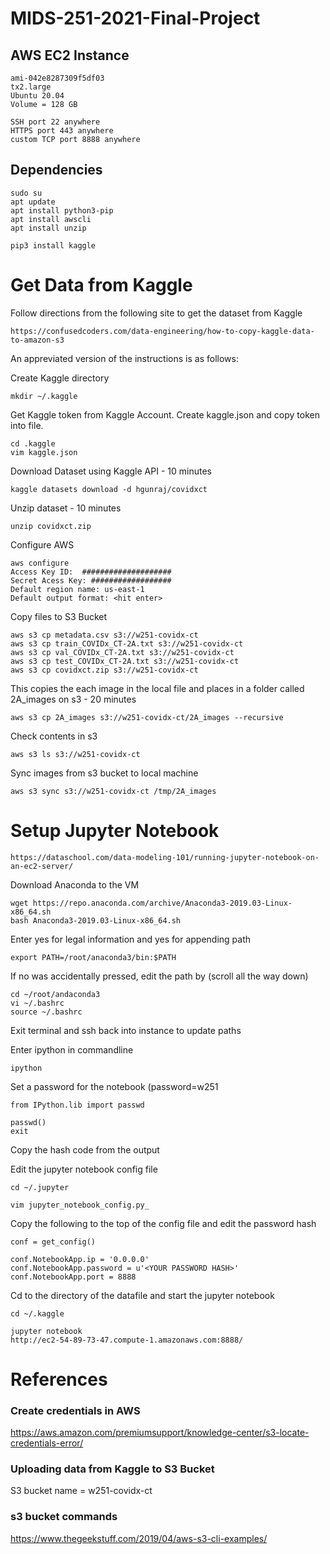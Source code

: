 # MIDS-251-2021-Final-Project

## AWS EC2 Instance
```
ami-042e8287309f5df03
tx2.large
Ubuntu 20.04
Volume = 128 GB

SSH port 22 anywhere
HTTPS port 443 anywhere
custom TCP port 8888 anywhere
```
## Dependencies
```
sudo su
apt update
apt install python3-pip
apt install awscli
apt install unzip

pip3 install kaggle
```

# Get Data from Kaggle

Follow directions from the following site to get the dataset from Kaggle
```
https://confusedcoders.com/data-engineering/how-to-copy-kaggle-data-to-amazon-s3
```

An appreviated version of the instructions is as follows:

Create Kaggle directory
```
mkdir ~/.kaggle
```

Get Kaggle token from Kaggle Account.  Create kaggle.json and copy token into file.
```
cd .kaggle
vim kaggle.json
```

Download Dataset using Kaggle API - 10 minutes 
```
kaggle datasets download -d hgunraj/covidxct
```

Unzip dataset - 10 minutes
```
unzip covidxct.zip
```

Configure AWS
```
aws configure 
Access Key ID:  ####################
Secret Acess Key: ##################
Default region name: us-east-1
Default output format: <hit enter>
```

Copy files to S3 Bucket
```
aws s3 cp metadata.csv s3://w251-covidx-ct
aws s3 cp train_COVIDx_CT-2A.txt s3://w251-covidx-ct
aws s3 cp val_COVIDx_CT-2A.txt s3://w251-covidx-ct
aws s3 cp test_COVIDx_CT-2A.txt s3://w251-covidx-ct
aws s3 cp covidxct.zip s3://w251-covidx-ct
```

This copies the each image in the local file and places in a folder called 2A_images on s3 - 20 minutes
```
aws s3 cp 2A_images s3://w251-covidx-ct/2A_images --recursive
```

Check contents in s3
```
aws s3 ls s3://w251-covidx-ct
```

Sync images from s3 bucket to local machine
```
aws s3 sync s3://w251-covidx-ct /tmp/2A_images
```

# Setup Jupyter Notebook
```
https://dataschool.com/data-modeling-101/running-jupyter-notebook-on-an-ec2-server/
```

Download Anaconda to the VM
```
wget https://repo.anaconda.com/archive/Anaconda3-2019.03-Linux-x86_64.sh
bash Anaconda3-2019.03-Linux-x86_64.sh
```

Enter yes for legal information and yes for appending path
```
export PATH=/root/anaconda3/bin:$PATH
```

If no was accidentally pressed, edit the path by (scroll all the way down)
```
cd ~/root/andaconda3
vi ~/.bashrc
source ~/.bashrc
```

Exit terminal and ssh back into instance to update paths

Enter ipython in commandline
```
ipython
```

Set a password for the notebook (password=w251
```
from IPython.lib import passwd

passwd()
exit
```

Copy the hash code from the output

Edit the jupyter notebook config file
```
cd ~/.jupyter

vim jupyter_notebook_config.py_
```

Copy the following to the top of the config file and edit the password hash
```
conf = get_config()

conf.NotebookApp.ip = '0.0.0.0'
conf.NotebookApp.password = u'<YOUR PASSWORD HASH>'
conf.NotebookApp.port = 8888
```

Cd to the directory of the datafile and start the jupyter notebook
```
cd ~/.kaggle

jupyter notebook
http://ec2-54-89-73-47.compute-1.amazonaws.com:8888/
```

# References

### Create credentials in AWS
https://aws.amazon.com/premiumsupport/knowledge-center/s3-locate-credentials-error/

### Uploading data from Kaggle to S3 Bucket
S3 bucket name = w251-covidx-ct

### s3 bucket commands
https://www.thegeekstuff.com/2019/04/aws-s3-cli-examples/
